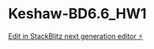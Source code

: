 # Keshaw-BD6.6_HW1

[Edit in StackBlitz next generation editor ⚡️](https://stackblitz.com/~/github.com/git707510/Keshaw-BD6.6_HW1)